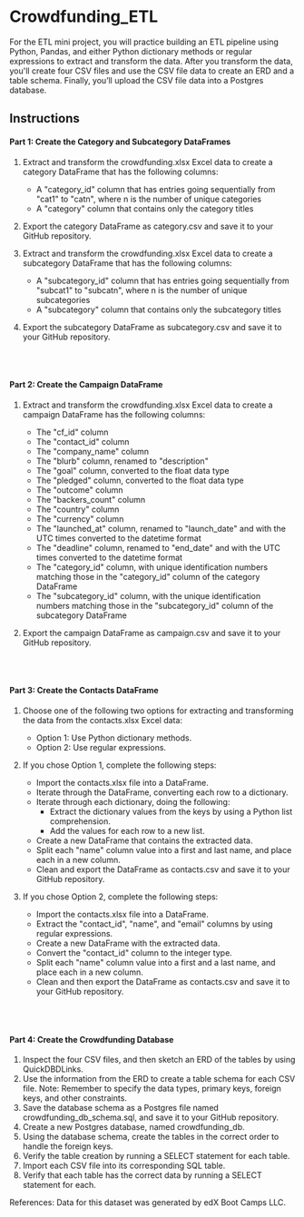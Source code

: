 # Crowdfunding_ETL
For the ETL mini project, you will practice building an ETL pipeline using Python, Pandas, and either Python dictionary methods or regular expressions to extract and transform the data. After you transform the data, you'll create four CSV files and use the CSV file data to create an ERD and a table schema. Finally, you’ll upload the CSV file data into a Postgres database.

## Instructions

#### Part 1: Create the Category and Subcategory DataFrames
1. Extract and transform the crowdfunding.xlsx Excel data to create a category DataFrame that has the following columns:
   * A "category_id" column that has entries going sequentially from "cat1" to "catn", where n is the number of unique categories
   * A "category" column that contains only the category titles

2. Export the category DataFrame as category.csv and save it to your GitHub repository.

3. Extract and transform the crowdfunding.xlsx Excel data to create a subcategory DataFrame that has the following columns:
   * A "subcategory_id" column that has entries going sequentially from "subcat1" to "subcatn", where n is the number of unique subcategories
   * A "subcategory" column that contains only the subcategory titles

4. Export the subcategory DataFrame as subcategory.csv and save it to your GitHub repository.
<br>
<br>

#### Part 2: Create the Campaign DataFrame
1. Extract and transform the crowdfunding.xlsx Excel data to create a campaign DataFrame has the following columns:
   * The "cf_id" column
   * The "contact_id" column
   * The "company_name" column
   * The "blurb" column, renamed to "description"
   * The "goal" column, converted to the float data type
   * The "pledged" column, converted to the float data type
   * The "outcome" column
   * The "backers_count" column
   * The "country" column
   * The "currency" column
   * The "launched_at" column, renamed to "launch_date" and with the UTC times converted to the datetime format
   * The "deadline" column, renamed to "end_date" and with the UTC times converted to the datetime format
   * The "category_id" column, with unique identification numbers matching those in the "category_id" column of the category DataFrame
   * The "subcategory_id" column, with the unique identification numbers matching those in the "subcategory_id" column of the subcategory DataFrame

2. Export the campaign DataFrame as campaign.csv and save it to your GitHub repository.
<br>
<br>


#### Part 3: Create the Contacts DataFrame
1. Choose one of the following two options for extracting and transforming the data from the contacts.xlsx Excel data:
   * Option 1: Use Python dictionary methods.
   * Option 2: Use regular expressions.

2. If you chose Option 1, complete the following steps:
   * Import the contacts.xlsx file into a DataFrame.
   * Iterate through the DataFrame, converting each row to a dictionary.
   * Iterate through each dictionary, doing the following:
     * Extract the dictionary values from the keys by using a Python list comprehension.
     * Add the values for each row to a new list.
   * Create a new DataFrame that contains the extracted data.
   * Split each "name" column value into a first and last name, and place each in a new column.
   * Clean and export the DataFrame as contacts.csv and save it to your GitHub repository.

4. If you chose Option 2, complete the following steps:
   * Import the contacts.xlsx file into a DataFrame.
   * Extract the "contact_id", "name", and "email" columns by using regular expressions.
   * Create a new DataFrame with the extracted data.
   * Convert the "contact_id" column to the integer type.
   * Split each "name" column value into a first and a last name, and place each in a new column.
   * Clean and then export the DataFrame as contacts.csv and save it to your GitHub repository.
<br>
<br>

#### Part 4: Create the Crowdfunding Database
1. Inspect the four CSV files, and then sketch an ERD of the tables by using QuickDBDLinks.
2. Use the information from the ERD to create a table schema for each CSV file. Note: Remember to specify the data types, primary keys, foreign keys, and other constraints.
3. Save the database schema as a Postgres file named crowdfunding_db_schema.sql, and save it to your GitHub repository.
4. Create a new Postgres database, named crowdfunding_db.
5. Using the database schema, create the tables in the correct order to handle the foreign keys.
6. Verify the table creation by running a SELECT statement for each table.
7. Import each CSV file into its corresponding SQL table.
8. Verify that each table has the correct data by running a SELECT statement for each.

References: Data for this dataset was generated by edX Boot Camps LLC.
